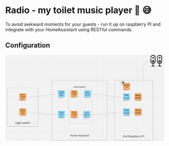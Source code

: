 # Radio - my toilet music player 🚽 😅

To avoid awkward moments for your guests - run it up on raspberry PI and integrate with your HomeAssistant using RESTful commands.

## Configuration

![](miro.png "How it works?")

